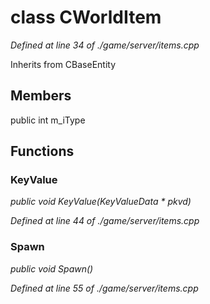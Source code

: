 # class CWorldItem

*Defined at line 34 of ./game/server/items.cpp*

Inherits from CBaseEntity



## Members

public int m_iType



## Functions

### KeyValue

*public void KeyValue(KeyValueData * pkvd)*

*Defined at line 44 of ./game/server/items.cpp*

### Spawn

*public void Spawn()*

*Defined at line 55 of ./game/server/items.cpp*



